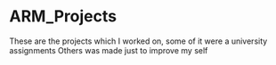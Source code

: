 # ARM_Projects
These are the projects which I worked on, some of it were a university assignments
Others was made just to improve my self
